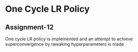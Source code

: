 # One Cycle LR Policy
## Assignment-12
One cycle LR policy is implemented and an attempt to achieve superconvergence by tweaking hyperparameters is made
